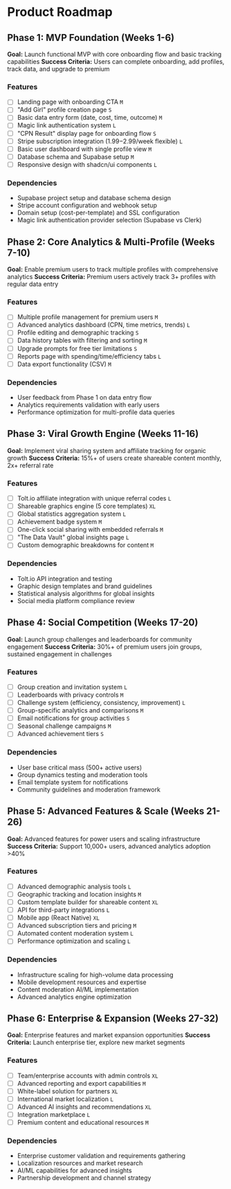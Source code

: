 # Product Roadmap

## Phase 1: MVP Foundation (Weeks 1-6)

**Goal:** Launch functional MVP with core onboarding flow and basic tracking capabilities
**Success Criteria:** Users can complete onboarding, add profiles, track data, and upgrade to premium

### Features

- [ ] Landing page with onboarding CTA `M`
- [ ] "Add Girl" profile creation page `S`
- [ ] Basic data entry form (date, cost, time, outcome) `M`
- [ ] Magic link authentication system `L`
- [ ] "CPN Result" display page for onboarding flow `S`
- [ ] Stripe subscription integration ($1.99-$2.99/week flexible) `L`
- [ ] Basic user dashboard with single profile view `M`
- [ ] Database schema and Supabase setup `M`
- [ ] Responsive design with shadcn/ui components `L`

### Dependencies

- Supabase project setup and database schema design
- Stripe account configuration and webhook setup  
- Domain setup (cost-per-template) and SSL configuration
- Magic link authentication provider selection (Supabase vs Clerk)

## Phase 2: Core Analytics & Multi-Profile (Weeks 7-10)

**Goal:** Enable premium users to track multiple profiles with comprehensive analytics
**Success Criteria:** Premium users actively track 3+ profiles with regular data entry

### Features

- [ ] Multiple profile management for premium users `M`
- [ ] Advanced analytics dashboard (CPN, time metrics, trends) `L`
- [ ] Profile editing and demographic tracking `S`
- [ ] Data history tables with filtering and sorting `M`
- [ ] Upgrade prompts for free tier limitations `S`
- [ ] Reports page with spending/time/efficiency tabs `L`
- [ ] Data export functionality (CSV) `M`

### Dependencies

- User feedback from Phase 1 on data entry flow
- Analytics requirements validation with early users
- Performance optimization for multi-profile data queries

## Phase 3: Viral Growth Engine (Weeks 11-16)

**Goal:** Implement viral sharing system and affiliate tracking for organic growth
**Success Criteria:** 15%+ of users create shareable content monthly, 2x+ referral rate

### Features

- [ ] Tolt.io affiliate integration with unique referral codes `L`
- [ ] Shareable graphics engine (5 core templates) `XL`
- [ ] Global statistics aggregation system `L`
- [ ] Achievement badge system `M`
- [ ] One-click social sharing with embedded referrals `M`
- [ ] "The Data Vault" global insights page `L`
- [ ] Custom demographic breakdowns for content `M`

### Dependencies

- Tolt.io API integration and testing
- Graphic design templates and brand guidelines
- Statistical analysis algorithms for global insights
- Social media platform compliance review

## Phase 4: Social Competition (Weeks 17-20)

**Goal:** Launch group challenges and leaderboards for community engagement
**Success Criteria:** 30%+ of premium users join groups, sustained engagement in challenges

### Features

- [ ] Group creation and invitation system `L`
- [ ] Leaderboards with privacy controls `M`
- [ ] Challenge system (efficiency, consistency, improvement) `L`
- [ ] Group-specific analytics and comparisons `M`
- [ ] Email notifications for group activities `S`
- [ ] Seasonal challenge campaigns `M`
- [ ] Advanced achievement tiers `S`

### Dependencies

- User base critical mass (500+ active users)
- Group dynamics testing and moderation tools
- Email template system for notifications
- Community guidelines and moderation framework

## Phase 5: Advanced Features & Scale (Weeks 21-26)

**Goal:** Advanced features for power users and scaling infrastructure
**Success Criteria:** Support 10,000+ users, advanced analytics adoption >40%

### Features

- [ ] Advanced demographic analysis tools `L`
- [ ] Geographic tracking and location insights `M`
- [ ] Custom template builder for shareable content `XL`
- [ ] API for third-party integrations `L`
- [ ] Mobile app (React Native) `XL`
- [ ] Advanced subscription tiers and pricing `M`
- [ ] Automated content moderation system `L`
- [ ] Performance optimization and scaling `L`

### Dependencies

- Infrastructure scaling for high-volume data processing
- Mobile development resources and expertise
- Content moderation AI/ML implementation
- Advanced analytics engine optimization

## Phase 6: Enterprise & Expansion (Weeks 27-32)

**Goal:** Enterprise features and market expansion opportunities
**Success Criteria:** Launch enterprise tier, explore new market segments

### Features

- [ ] Team/enterprise accounts with admin controls `XL`
- [ ] Advanced reporting and export capabilities `M`
- [ ] White-label solution for partners `XL`
- [ ] International market localization `L`
- [ ] Advanced AI insights and recommendations `XL`
- [ ] Integration marketplace `L`
- [ ] Premium content and educational resources `M`

### Dependencies

- Enterprise customer validation and requirements gathering
- Localization resources and market research
- AI/ML capabilities for advanced insights
- Partnership development and channel strategy